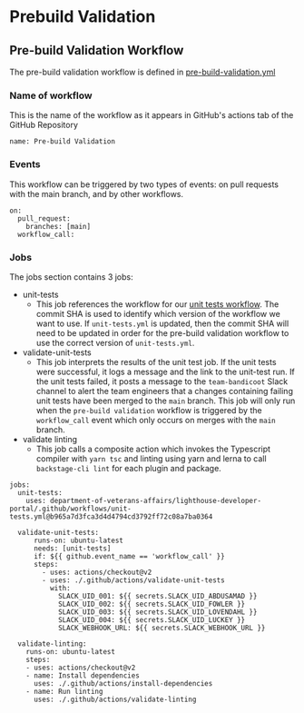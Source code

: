 # Prebuild Validation

## Pre-build Validation Workflow

The pre-build validation workflow is defined in [pre-build-validation.yml](https://github.com/department-of-veterans-affairs/lighthouse-developer-portal/blob/build-validation/.github/workflows/pre-build-validation.yml)

### Name of workflow

This is the name of the workflow as it appears in GitHub's actions tab of the GitHub Repository

```
name: Pre-build Validation
```

### Events

This workflow can be triggered by two types of events: on pull requests with the main branch, and by other workflows.

```
on:
  pull_request:
    branches: [main]
  workflow_call:
```

### Jobs

The jobs section contains 3 jobs:

- unit-tests
  - This job references the workflow for our [unit tests workflow](https://github.com/department-of-veterans-affairs/lighthouse-developer-portal/blob/main/.github/workflows/unit-tests.yml). The commit SHA is used to identify which version of the workflow we want to use. If `unit-tests.yml` is updated, then the commit SHA will need to be updated in order for the pre-build validation workflow to use the correct version of `unit-tests.yml`.
- validate-unit-tests
  - This job interprets the results of the unit test job. If the unit tests were successful, it logs a message and the link to the unit-test run. If the unit tests failed, it posts a message to the `team-bandicoot` Slack channel to alert the team engineers that a changes containing failing unit tests have been merged to the `main` branch. This job will only run when the `pre-build validation` workflow is triggered by the `workflow_call` event which only occurs on merges with the `main` branch.
- validate linting
  - This job calls a composite action which invokes the Typescript compiler with `yarn tsc` and linting using yarn and lerna to call `backstage-cli lint` for each plugin and package.

```
jobs:
  unit-tests:
    uses: department-of-veterans-affairs/lighthouse-developer-portal/.github/workflows/unit-tests.yml@b965a7d3fca3d4d4794cd3792ff72c08a7ba0364

  validate-unit-tests:
      runs-on: ubuntu-latest
      needs: [unit-tests]
      if: ${{ github.event_name == 'workflow_call' }}
      steps:
        - uses: actions/checkout@v2
        - uses: ./.github/actions/validate-unit-tests
          with:
            SLACK_UID_001: ${{ secrets.SLACK_UID_ABDUSAMAD }}
            SLACK_UID_002: ${{ secrets.SLACK_UID_FOWLER }}
            SLACK_UID_003: ${{ secrets.SLACK_UID_LOVENDAHL }}
            SLACK_UID_004: ${{ secrets.SLACK_UID_LUCKEY }}
            SLACK_WEBHOOK_URL: ${{ secrets.SLACK_WEBHOOK_URL }}

  validate-linting:
    runs-on: ubuntu-latest
    steps:
    - uses: actions/checkout@v2
    - name: Install dependencies
      uses: ./.github/actions/install-dependencies
    - name: Run linting
      uses: ./.github/actions/validate-linting
```
